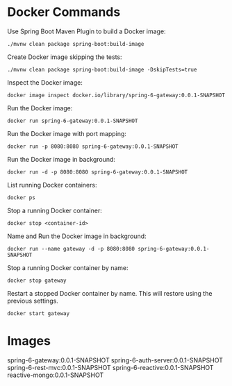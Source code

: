 # Docker Commands

Use Spring Boot Maven Plugin to build a Docker image:
```shell
./mvnw clean package spring-boot:build-image
```

Create Docker image skipping the tests:
```shell
./mvnw clean package spring-boot:build-image -DskipTests=true
```

Inspect the Docker image:
```shell
docker image inspect docker.io/library/spring-6-gateway:0.0.1-SNAPSHOT
```

Run the Docker image:
```shell
docker run spring-6-gateway:0.0.1-SNAPSHOT
```

Run the Docker image with port mapping:
```shell
docker run -p 8080:8080 spring-6-gateway:0.0.1-SNAPSHOT
```

Run the Docker image in background:
```shell
docker run -d -p 8080:8080 spring-6-gateway:0.0.1-SNAPSHOT
```

List running Docker containers:
```shell
docker ps
```

Stop a running Docker container:
```shell
docker stop <container-id>
```

Name and Run the Docker image in background:
```shell
docker run --name gateway -d -p 8080:8080 spring-6-gateway:0.0.1-SNAPSHOT
```

Stop a running Docker container by name:
```shell
docker stop gateway
```

Restart a stopped Docker container by name. This will restore using the previous settings.
```shell
docker start gateway
```

# Images
spring-6-gateway:0.0.1-SNAPSHOT
spring-6-auth-server:0.0.1-SNAPSHOT
spring-6-rest-mvc:0.0.1-SNAPSHOT
spring-6-reactive:0.0.1-SNAPSHOT
reactive-mongo:0.0.1-SNAPSHOT











